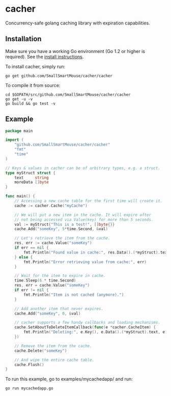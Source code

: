 # cacher

 
Concurrency-safe golang caching library with expiration capabilities.

## Installation

Make sure you have a working Go environment (Go 1.2 or higher is required).
See the [install instructions](https://golang.org/doc/install.html).

To install cacher, simply run:

    go get github.com/SmallSmartMouse/cacher/cacher

To compile it from source:

    cd $GOPATH/src/github.com/SmallSmartMouse/cacher/cacher
    go get -u -v
    go build && go test -v

## Example
```go
package main

import (
	"github.com/SmallSmartMouse/cacher/cacher"
	"fmt"
	"time"
)

// Keys & values in cacher can be of arbitrary types, e.g. a struct.
type myStruct struct {
	text     string
	moreData []byte
}

func main() {
	// Accessing a new cache table for the first time will create it.
	cache := cacher.Cache("myCache")

	// We will put a new item in the cache. It will expire after
	// not being accessed via Value(key) for more than 5 seconds.
	val := myStruct{"This is a test!", []byte{}}
	cache.Add("someKey", 5*time.Second, &val)

	// Let's retrieve the item from the cache.
	res, err := cache.Value("someKey")
	if err == nil {
		fmt.Println("Found value in cache:", res.Data().(*myStruct).text)
	} else {
		fmt.Println("Error retrieving value from cache:", err)
	}

	// Wait for the item to expire in cache.
	time.Sleep(6 * time.Second)
	res, err = cache.Value("someKey")
	if err != nil {
		fmt.Println("Item is not cached (anymore).")
	}

	// Add another item that never expires.
	cache.Add("someKey", 0, &val)

	// cacher supports a few handy callbacks and loading mechanisms.
	cache.SetAboutToDeleteItemCallback(func(e *cacher.CacheItem) {
		fmt.Println("Deleting:", e.Key(), e.Data().(*myStruct).text, e.CreatedOn())
	})

	// Remove the item from the cache.
	cache.Delete("someKey")

	// And wipe the entire cache table.
	cache.Flush()
}
```

To run this example, go to examples/mycachedapp/ and run:

    go run mycachedapp.go

